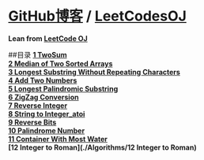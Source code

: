 [**GitHub博客**](https://github.com/bbxytl/bbxytl.github.com/tree/master/blog) / [LeetCodesOJ](https://github.com/bbxytl/LeetCodesOJ)
=======
**Lean from [LeetCode OJ](https://oj.leetcode.com/)**

##目录
**[1 TwoSum](https://github.com/bbxytl/LeetCodesOJ/tree/master/Algorithms/1%20TwoSum)**   
**[2 Median of Two Sorted Arrays](https://github.com/bbxytl/LeetCodesOJ/tree/master/Algorithms/2%20Median%20of%20Two%20Sorted%20Arrays)**   
**[3 Longest Substring Without Repeating Characters](https://github.com/bbxytl/LeetCodesOJ/tree/master/Algorithms/3%20Longest%20Substring%20Without%20Repeating%20Characters)**   
**[4 Add Two Numbers](https://github.com/bbxytl/LeetCodesOJ/tree/master/Algorithms/4%20Add%20Two%20Numbers)**   
**[5 Longest Palindromic Substring](https://github.com/bbxytl/LeetCodesOJ/tree/master/Algorithms/5%20Longest%20Palindromic%20Substring)**   
**[6 ZigZag Conversion](https://github.com/bbxytl/LeetCodesOJ/tree/master/Algorithms/6%20ZigZag%20Conversion)**   
**[7 Reverse Integer](https://github.com/bbxytl/LeetCodesOJ/tree/master/Algorithms/7%20Reverse%20Integer)**   
**[8 String to Integer_atoi](https://github.com/bbxytl/LeetCodesOJ/tree/master/Algorithms/8%20String%20to%20Integer_atoi)**   
**[9 Reverse Bits](https://github.com/bbxytl/LeetCodesOJ/tree/master/Algorithms/9%20Reverse%20Bits)**  
**[10 Palindrome Number](https://github.com/bbxytl/LeetCodesOJ/tree/master/Algorithms/10%20Palindrome%20Number)**  
**[11 Container With Most Water](./Algorithms/10%20Palindrome%20Number)**  
**[12 Integer to Roman](./Algorithms/12 Integer to Roman)**  


